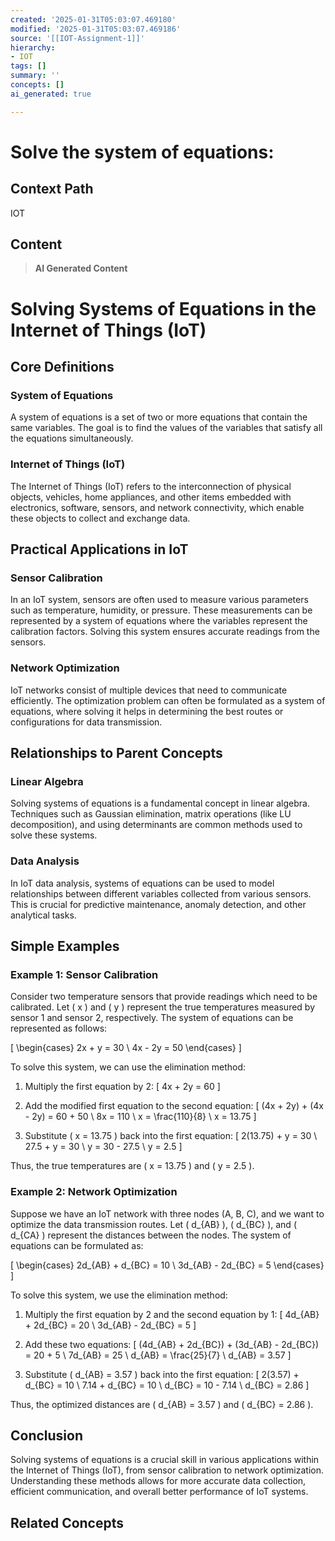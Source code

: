 ```yaml
---
created: '2025-01-31T05:03:07.469180'
modified: '2025-01-31T05:03:07.469186'
source: '[[IOT-Assignment-1]]'
hierarchy:
- IOT
tags: []
summary: ''
concepts: []
ai_generated: true

---
```


# Solve the system of equations:

## Context Path
IOT

## Content
> **AI Generated Content**
 # Solving Systems of Equations in the Internet of Things (IoT)

## Core Definitions

### System of Equations
A system of equations is a set of two or more equations that contain the same variables. The goal is to find the values of the variables that satisfy all the equations simultaneously.

### Internet of Things (IoT)
The Internet of Things (IoT) refers to the interconnection of physical objects, vehicles, home appliances, and other items embedded with electronics, software, sensors, and network connectivity, which enable these objects to collect and exchange data.

## Practical Applications in IoT

### Sensor Calibration
In an IoT system, sensors are often used to measure various parameters such as temperature, humidity, or pressure. These measurements can be represented by a system of equations where the variables represent the calibration factors. Solving this system ensures accurate readings from the sensors.

### Network Optimization
IoT networks consist of multiple devices that need to communicate efficiently. The optimization problem can often be formulated as a system of equations, where solving it helps in determining the best routes or configurations for data transmission.

## Relationships to Parent Concepts

### Linear Algebra
Solving systems of equations is a fundamental concept in linear algebra. Techniques such as Gaussian elimination, matrix operations (like LU decomposition), and using determinants are common methods used to solve these systems.

### Data Analysis
In IoT data analysis, systems of equations can be used to model relationships between different variables collected from various sensors. This is crucial for predictive maintenance, anomaly detection, and other analytical tasks.

## Simple Examples

### Example 1: Sensor Calibration
Consider two temperature sensors that provide readings which need to be calibrated. Let \( x \) and \( y \) represent the true temperatures measured by sensor 1 and sensor 2, respectively. The system of equations can be represented as follows:

\[
\begin{cases}
2x + y = 30 \\
4x - 2y = 50
\end{cases}
\]

To solve this system, we can use the elimination method:

1. Multiply the first equation by 2:
\[
4x + 2y = 60
\]

2. Add the modified first equation to the second equation:
\[
(4x + 2y) + (4x - 2y) = 60 + 50 \\
8x = 110 \\
x = \frac{110}{8} \\
x = 13.75
\]

3. Substitute \( x = 13.75 \) back into the first equation:
\[
2(13.75) + y = 30 \\
27.5 + y = 30 \\
y = 30 - 27.5 \\
y = 2.5
\]

Thus, the true temperatures are \( x = 13.75 \) and \( y = 2.5 \).

### Example 2: Network Optimization
Suppose we have an IoT network with three nodes (A, B, C), and we want to optimize the data transmission routes. Let \( d_{AB} \), \( d_{BC} \), and \( d_{CA} \) represent the distances between the nodes. The system of equations can be formulated as:

\[
\begin{cases}
2d_{AB} + d_{BC} = 10 \\
3d_{AB} - 2d_{BC} = 5
\end{cases}
\]

To solve this system, we use the elimination method:

1. Multiply the first equation by 2 and the second equation by 1:
\[
4d_{AB} + 2d_{BC} = 20 \\
3d_{AB} - 2d_{BC} = 5
\]

2. Add these two equations:
\[
(4d_{AB} + 2d_{BC}) + (3d_{AB} - 2d_{BC}) = 20 + 5 \\
7d_{AB} = 25 \\
d_{AB} = \frac{25}{7} \\
d_{AB} = 3.57
\]

3. Substitute \( d_{AB} = 3.57 \) back into the first equation:
\[
2(3.57) + d_{BC} = 10 \\
7.14 + d_{BC} = 10 \\
d_{BC} = 10 - 7.14 \\
d_{BC} = 2.86
\]

Thus, the optimized distances are \( d_{AB} = 3.57 \) and \( d_{BC} = 2.86 \).

## Conclusion
Solving systems of equations is a crucial skill in various applications within the Internet of Things (IoT), from sensor calibration to network optimization. Understanding these methods allows for more accurate data collection, efficient communication, and overall better performance of IoT systems.

## Related Concepts

